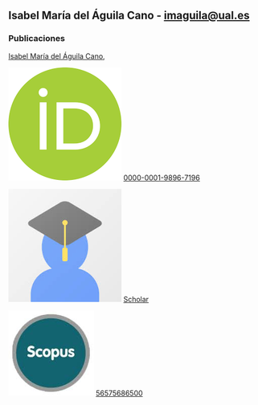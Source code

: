 
## Isabel María del Águila Cano - imaguila@ual.es

### Publicaciones

[Isabel María del Águila Cano](http://brujula.ual.es/authors/8.html),

 ![ ](https://github.com/GrupoKSEual/KSEual/blob/b8ac7e0fd00087d546c17827350953b38690b8ad/iconos/orcid.png)
[0000-0001-9896-7196](https://orcid.org/0000-0001-9896-7196)
 
 ![ ](/iconos/scholar.jpg) [Scholar](https://scholar.google.es/citations?user=7x1-0GsAAAAJ&hl=es)
 
 ![ ](/iconos/scopus.jpg) [56575686500](https://www.scopus.com/authid/detail.uri?authorId=56575686500)
